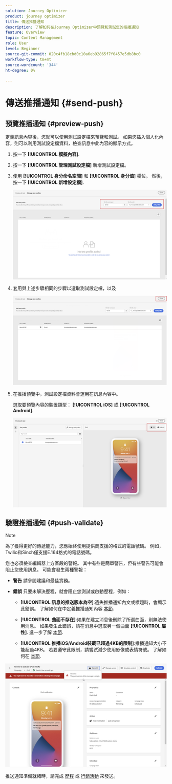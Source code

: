 ```yaml
---
solution: Journey Optimizer
product: journey optimizer
title: 傳送推播通知
description: 了解如何在Journey Optimizer中預覽和測試您的推播通知
feature: Overview
topic: Content Management
role: User
level: Beginner
source-git-commit: 020c4fb18cbd0c10a6eb92865f7f0457e5db8bc0
workflow-type: tm+mt
source-wordcount: '344'
ht-degree: 0%

---
```


# 傳送推播通知 {#send-push}

## 預覽推播通知 {#preview-push}

定義訊息內容後，您就可以使用測試設定檔來預覽和測試。 如果您插入個人化內容，則可以利用測試設定檔資料，檢查訊息中此內容的顯示方式。

1. 按一下 **[!UICONTROL 模擬內容]**.

1. 按一下 **[!UICONTROL 管理測試設定檔]** 新增測試設定檔。

1. 使用 **[!UICONTROL 身分命名空間]** 和 **[!UICONTROL 身分值]** 欄位。 然後，按一下 **[!UICONTROL 新增設定檔]**.

   ![](assets/push_preview_1.png)

1. 套用與上述步驟相同的步驟以選取測試設定檔，以及

   ![](assets/push_preview_2.png)

1. 在推播預覽中，測試設定檔資料會運用在訊息內容中。

   選取要預覽內容的裝置類型： **[!UICONTROL iOS]** 或 **[!UICONTROL Android]**.

   ![](assets/push_preview_3.png)

## 驗證推播通知 {#push-validate}

>[!NOTE]
>
> 為了獲得更好的傳遞能力，您應始終使用提供商支援的格式的電話號碼。 例如， Twilio和Sinch僅支援E.164格式的電話號碼。

您也必須檢查編輯器上方區段的警報。  其中有些是簡單警告，但有些警告可能會阻止您使用訊息。 可能會發生兩種警報：

* **警告** 請參閱建議和最佳實務。

* **錯誤** 只要未解決歷程，就會阻止您測試或啟動歷程，例如：

   * **[!UICONTROL 訊息的推送版本為空]**:遺失推播通知內文或標題時，會顯示此錯誤。 了解如何在中定義推播通知內容 [本節](create-push.md).

   * **[!UICONTROL 曲面不存在]**:如果在建立消息後刪除了所選曲面，則無法使用消息。 如果發生此錯誤，請在消息中選取另一個曲面 **[!UICONTROL 屬性]**. 進一步了解 [本節](../configuration/channel-surfaces.md).

   * **[!UICONTROL 推播iOS/Android裝載已超過4KB的限制]**:推播通知大小不能超過4KB。 若要遵守此限制，請嘗試減少使用影像或表情符號。 了解如何在 [本節](../push/create-push.md).

![](assets/push_alert.png)

推送通知準備就緒時，請完成 [歷程](../building-journeys/journey-gs.md) 或 [行銷活動](../campaigns/create-campaign.md) 來發送。


